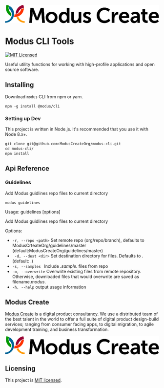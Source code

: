 [![Modus CLI Tools](./images/modus.logo.svg)](https://moduscreate.com)

# Modus CLI Tools

[![MIT Licensed](https://img.shields.io/badge/license-MIT-blue.svg?style=flat-square)](https://github.com/your/your-project/blob/master/LICENSE)

Useful utility functions for working with high-profile applications and open source software.

## Installing

Download `modus` CLI from npm or yarn.

```shell
npm -g install @modus/cli
```

### Setting up Dev

This project is written in Node.js. It's recommended that you use it with Node 8.x+.

```shell
git clone git@github.com:ModusCreateOrg/modus-cli.git
cd modus-cli/
npm install
```

## Api Reference

### Guidelines
Add Modus guidlines repo files to current directory

```shell
modus guidelines
```

Usage: guidelines [options]

Add Modus guidlines repo files to current directory

Options:
* `-r, --repo <path>`  Set remote repo (org/repo/branch), defaults to ModusCrteateOrg/guidelines/master (default:ModusCreateOrg/guidelines/master)
* ` -d, --dest <dir>`   Set destination directory for files.  Defaults to . (default: .)
* `-s, --samples `     Include *.sample.* files from repo
* `-o, --overwrite`    Overwrite existing files from remote repository.  Otherwise, downloaded files that would overwrite are saved as filename._modus_.
* `-h, --help`        output usage information

## Modus Create

[Modus Create](https://moduscreate.com) is a digital product consultancy. We use a distributed team of the best talent in the world to offer a full suite of digital product design-build services; ranging from consumer facing apps, to digital migration, to agile development training, and business transformation.

[![Modus Create](./images/modus.logo.svg)](https://moduscreate.com)

## Licensing

This project is [MIT licensed](./LICENSE).
